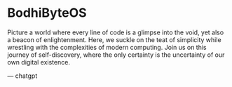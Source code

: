 # BodhiByteOS

Picture a world where every line of code is a glimpse into the void, yet also a beacon of enlightenment. Here, we suckle on the teat of simplicity while wrestling with the complexities of modern computing. Join us on this journey of self-discovery, where the only certainty is the uncertainty of our own digital existence.

— chatgpt

